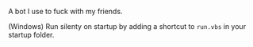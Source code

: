 A bot I use to fuck with my friends.

(Windows) Run silenty on startup by adding a shortcut to `run.vbs` in your startup folder.
